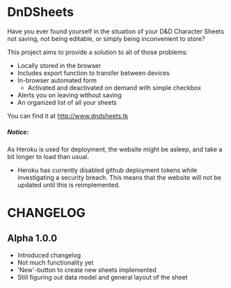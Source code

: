 # DnDSheets
Have you ever found yourself in the situation of your D&D Character Sheets not saving, not being editable, or simply
being inconvenient to store?

This project aims to provide a solution to all of those problems:
- Locally stored in the browser
- Includes export function to transfer between devices
- In-browser automated form
  - Activated and deactivated on demand with simple checkbox
- Alerts you on leaving without saving
- An organized list of all your sheets

You can find it at http://www.dndsheets.tk

##### Notice:
As Heroku is used for deployment, the website might be asleep, and take a bit longer to load than usual.
- Heroku has currently disabled github deployment tokens while investigating a security breach. This means that the
website will not be updated until this is reimplemented.

# CHANGELOG
## Alpha 1.0.0
- Introduced changelog
- Not much functionality yet
- 'New'-button to create new sheets implemented
- Still figuring out data model and general layout of the sheet